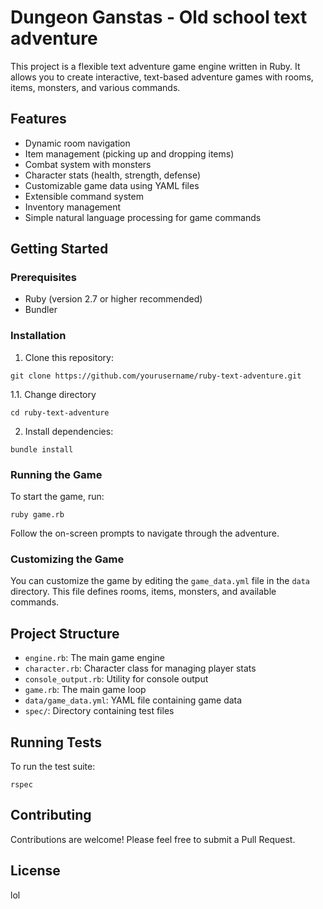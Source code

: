 # Dungeon Ganstas - Old school text adventure

This project is a flexible text adventure game engine written in Ruby. It allows you to create interactive, text-based adventure games with rooms, items, monsters, and various commands.

## Features

- Dynamic room navigation
- Item management (picking up and dropping items)
- Combat system with monsters
- Character stats (health, strength, defense)
- Customizable game data using YAML files
- Extensible command system
- Inventory management
- Simple natural language processing for game commands

## Getting Started

### Prerequisites

- Ruby (version 2.7 or higher recommended)
- Bundler

### Installation

1. Clone this repository:

```
git clone https://github.com/yourusername/ruby-text-adventure.git
```

1.1. Change directory
```
cd ruby-text-adventure
```

2. Install dependencies:

```
bundle install
```

### Running the Game

To start the game, run:

```
ruby game.rb
```

Follow the on-screen prompts to navigate through the adventure.

### Customizing the Game

You can customize the game by editing the `game_data.yml` file in the `data` directory. This file defines rooms, items, monsters, and available commands.

## Project Structure

- `engine.rb`: The main game engine
- `character.rb`: Character class for managing player stats
- `console_output.rb`: Utility for console output
- `game.rb`: The main game loop
- `data/game_data.yml`: YAML file containing game data
- `spec/`: Directory containing test files

## Running Tests

To run the test suite:

```
rspec
```

## Contributing

Contributions are welcome! Please feel free to submit a Pull Request.

## License

lol
